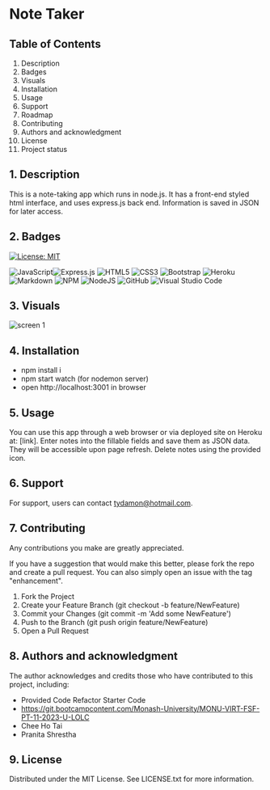 # Note Taker 

## Table of Contents

1. Description
2. Badges
3. Visuals
4. Installation
5. Usage
6. Support
7. Roadmap
8. Contributing 
9. Authors and acknowledgment
10. License
11. Project status

## 1. Description

This is a note-taking app which runs in node.js. It has a front-end styled html interface, and uses express.js back end. Information is saved in JSON for later access.

## 2. Badges

[![License: MIT](https://img.shields.io/badge/License-MIT-yellow.svg)](https://opensource.org/licenses/MIT)

![JavaScript](https://img.shields.io/badge/javascript-%23323330.svg?style=for-the-badge&logo=javascript&logoColor=%23F7DF1E)![Express.js](https://img.shields.io/badge/express.js-%23404d59.svg?style=for-the-badge&logo=express&logoColor=%2361DAFB) ![HTML5](https://img.shields.io/badge/html5-%23E34F26.svg?style=for-the-badge&logo=html5&logoColor=white) ![CSS3](https://img.shields.io/badge/css3-%231572B6.svg?style=for-the-badge&logo=css3&logoColor=white) ![Bootstrap](https://img.shields.io/badge/bootstrap-%238511FA.svg?style=for-the-badge&logo=bootstrap&logoColor=white) ![Heroku](https://img.shields.io/badge/heroku-%23430098.svg?style=for-the-badge&logo=heroku&logoColor=white) ![Markdown](https://img.shields.io/badge/markdown-%23000000.svg?style=for-the-badge&logo=markdown&logoColor=white) ![NPM](https://img.shields.io/badge/NPM-%23CB3837.svg?style=for-the-badge&logo=npm&logoColor=white) ![NodeJS](https://img.shields.io/badge/node.js-6DA55F?style=for-the-badge&logo=node.js&logoColor=white) ![GitHub](https://img.shields.io/badge/github-%23121011.svg?style=for-the-badge&logo=github&logoColor=white) ![Visual Studio Code](https://img.shields.io/badge/Visual%20Studio%20Code-0078d7.svg?style=for-the-badge&logo=visual-studio-code&logoColor=white)

## 3. Visuals

![screen 1](https://github.com/sifzerda/e-commerce-back-end/assets/139626561/620b272f-5d41-43a7-b8ab-98d72d2d70dd)

## 4. Installation

- npm install i
- npm start watch (for nodemon server)
- open http://localhost:3001 in browser

## 5. Usage

You can use this app through a web browser or via deployed site on Heroku at: [link]. Enter notes into the fillable fields and save them as JSON data. They will be accessible upon page refresh. Delete notes using the provided icon. 

## 6. Support

For support, users can contact tydamon@hotmail.com.

## 7. Contributing

Any contributions you make are greatly appreciated.

If you have a suggestion that would make this better, please fork the repo and create a pull request. You can also simply open an issue with the tag "enhancement". 
1.	Fork the Project
2.	Create your Feature Branch (git checkout -b feature/NewFeature)
3.	Commit your Changes (git commit -m 'Add some NewFeature')
4.	Push to the Branch (git push origin feature/NewFeature)
5.	Open a Pull Request

## 8. Authors and acknowledgment

The author acknowledges and credits those who have contributed to this project, including:
- Provided Code Refactor Starter Code
- https://git.bootcampcontent.com/Monash-University/MONU-VIRT-FSF-PT-11-2023-U-LOLC
- Chee Ho Tai
- Pranita Shrestha

## 9. License

Distributed under the MIT License. See LICENSE.txt for more information.
